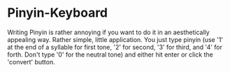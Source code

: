 # Pinyin-Keyboard
Writing Pinyin is rather annoying if you want to do it in an aesthetically appealing way. Rather simple, little application. You just type pinyin (use '1' at the end of a syllable for first tone, '2' for second, '3' for third, and '4' for forth. Don't type '0' for the neutral tone) and either hit enter or click the 'convert' button.